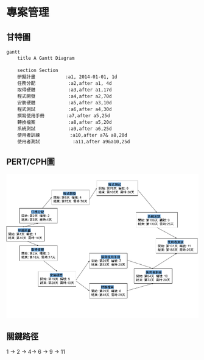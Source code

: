 # 專案管理

## 甘特圖
```mermaid
gantt
    title A Gantt Diagram

    section Section
    研擬計畫           :a1, 2014-01-01, 1d
    任務分配            :a2,after a1, 4d
    取得硬體            :a3,after a1,17d
    程式開發            :a4,after a2,70d
    安裝硬體            :a5,after a3,10d
    程式測試            :a6,after a4,30d
    撰寫使用手冊        :a7,after a5,25d
    轉換檔案            :a8,after a5,20d
    系統測試            :a9,after a6,25d
    使用者訓練           :a10,after a7& a8,20d
    使用者測試            :a11,after a9&a10,25d

```

## PERT/CPH圖

![PERTJPG](圖一.png)

## 關鍵路徑
1 -> 2 -> 4-> 6 -> 9 -> 11


